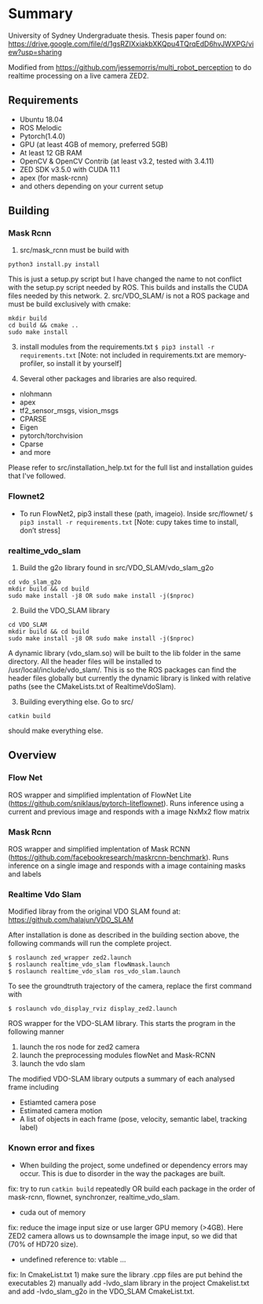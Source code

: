 # Summary
University of Sydney Undergraduate thesis.
Thesis paper found on: https://drive.google.com/file/d/1gsRZIXxiakbXKQpu4TQrqEdD6hvJWXPG/view?usp=sharing

Modified from https://github.com/jessemorris/multi_robot_perception to do realtime processing on a live camera ZED2.

## Requirements
- Ubuntu 18.04
- ROS Melodic
- Pytorch(1.4.0)
- GPU (at least 4GB of memory, preferred 5GB)
- At least 12 GB RAM
- OpenCV & OpenCV Contrib (at least v3.2, tested with 3.4.11)
- ZED SDK v3.5.0 with CUDA 11.1
- apex (for mask-rcnn)
- and others depending on your current setup


## Building
### Mask Rcnn
1. src/mask_rcnn must be build with 
```
python3 install.py install
``` 
This is just a setup.py script but I have changed the name to not conflict with the setup.py script needed by ROS. This builds and installs the CUDA files needed by this network.
2. src/VDO_SLAM/ is not a ROS package and must be build exclusively with cmake:
```
mkdir build
cd build && cmake ..
sudo make install
```
3. install modules from the requirements.txt
```$ pip3 install -r requirements.txt```
[Note: not included in requirements.txt are memory-profiler, so install it by yourself]

4. Several other packages and libraries are also required. 
- nlohmann
- apex
- tf2_sensor_msgs, vision_msgs
- CPARSE
- Eigen
- pytorch/torchvision
- Cparse
- and more

Please refer to src/installation_help.txt for the full list and installation guides that I've followed.

### Flownet2
- To run FlowNet2, pip3 install these (path, imageio). Inside src/flownet/
```$ pip3 install -r requirements.txt```
[Note: cupy takes time to install, don’t stress]

### realtime_vdo_slam
1. Build the g2o library found in  src/VDO_SLAM/vdo_slam_g2o
```
cd vdo_slam_g2o
mkdir build && cd build
sudo make install -j8 OR sudo make install -j($nproc) 
```
2. Build the VDO_SLAM library
```
cd VDO_SLAM
mkdir build && cd build
sudo make install -j8 OR sudo make install -j($nproc) 
```
A dynamic library (vdo_slam.so) will be built to the lib folder in the same directory. All the header files will be installed to /usr/local/include/vdo_slam/. This is so the ROS packages can find the header files globally but currently the dynamic library is linked with relative paths (see the CMakeLists.txt of RealtimeVdoSlam).

3. Building everything else. Go to src/
```
catkin build 
```
should make everything else.

## Overview

### Flow Net
ROS wrapper and simplified implentation of FlowNet Lite (https://github.com/sniklaus/pytorch-liteflownet). Runs inference using a current and previous image and responds with a image NxMx2 flow matrix

### Mask Rcnn 
ROS wrapper and simplified implentation of Mask RCNN (https://github.com/facebookresearch/maskrcnn-benchmark). Runs inference on a single image and responds with a image containing masks and labels

### Realtime Vdo Slam
Modified libray from the original VDO SLAM found at: https://github.com/halajun/VDO_SLAM

After installation is done as described in the building section above, the following commands will run the complete project.
```
$ roslaunch zed_wrapper zed2.launch
$ roslaunch realtime_vdo_slam flowNmask.launch
$ roslaunch realtime_vdo_slam ros_vdo_slam.launch
```
To see the groundtruth trajectory of the camera, replace the first command with
```
$ roslaunch vdo_display_rviz display_zed2.launch
```

ROS wrapper for the VDO-SLAM library. This starts the program in the following manner
1. launch the ros node for zed2 camera
2. launch the preprocessing modules flowNet and Mask-RCNN
3. launch the vdo slam

The modified VDO-SLAM library outputs a summary of each analysed frame including
- Estiamted camera pose
- Estimated camera motion
- A list of objects in each frame (pose, velocity, semantic label, tracking label)

### Known error and fixes
- When building the project, some undefined or dependency errors may occur. This is due to disorder in the way the packages are built.

fix: try to run `catkin build` repeatedly OR build each package in the order of mask-rcnn, flownet, synchronzer, realtime_vdo_slam.

- cuda out of memory 

fix: reduce the image input size or use larger GPU memory (>4GB). Here ZED2 camera allows us to downsample the image input, so we did that (70% of HD720 size). 

- undefined reference to: vtable ...

fix: In CmakeList.txt 1) make sure the library  .cpp files are put behind the executables 2) manually add -lvdo_slam library in the project Cmakelist.txt and add -lvdo_slam_g2o in the VDO_SLAM CmakeList.txt.

